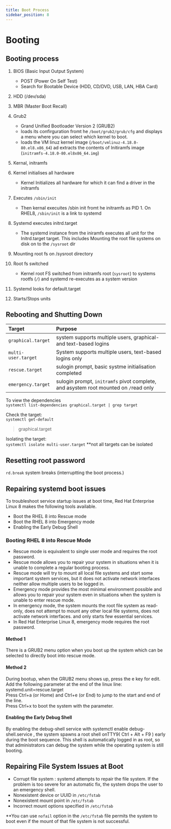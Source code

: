 ```yaml
---
title: Boot Process
sidebar_position: 8
---
```


# Booting

## Booting process

1. BIOS (Basic Input Output System)
   - POST (Power On Self Test)
   - Search for Bootable Device (HDD, CD/DVD, USB, LAN, HBA Card)
2. HDD (/dev/sda)
3. MBR (Master Boot Recall)
4. Grub2
   - Grand Unified Bootloader Version 2 (GRUB2)
   - loads its confirguration fromt he `/boot/grub2/grub/cfg` and displays a menu where you can select which kernel to boot.
   - loads the VM linuz kernel image (`/boot/vmlinuz-4.18.0-80.el8.x86_64`) ad extracts the contents of Initiramfs image (`initramfs-4.18.0-80.el8x86_64.img`)
5. Kernal, initramfs
6. Kernel initialises all hardware
   - Kernel Initializes all hardware for which it can find a driver in the initramfs
7. Executes `/sbin/init`
   - Then kernal execuites /sbin init fromt he initramfs as PID 1. On RHEL8, `/sbin/init` is a link to systemd
8. Systemd executes initrd.target
   - The systemd instance from the iniramfs executes all unit for the Initrd.target target.
     This includes Mounting the root file systems on disk on to the `/sysroot` dir
9. Mounting root fs on /sysroot directory
10. Root fs switched

    - Kernel root FS switched from initramfs root (`sysroot`) to systems rootfs (`/`) and systemd re-executes as a system version

11. Systemd looks for default.target
12. Starts/Stops units

## Rebooting and Shutting Down

| Target              | Purpose                                                                              |
| :------------------ | :----------------------------------------------------------------------------------- |
| `graphical.target`  | system supports multiple users, graphical- and text-based logins                     |
| `multi-user.target` | System supports multiple users, text-based logins only                               |
| `rescue.target`     | sulogin prompt, basic systme initialisation completed                                |
| `emergency.target`  | sulogin prompt, `initramfs` pivot complete, and asystem root mounted on `/`read only |

To view the dependencies  
`systemctl list-dependencies graphical.target | grep target`

Check the target:  
`systemctl get-default`

> graphical.target

Isolating the target:  
`systemctl isolate multi-user.target`
\*\*not all targets can be isolated

## Resetting root password

`rd.break` system breaks (interruptting the boot process.)

## Repairing systemd boot issues

To troubleshoot service startup issues at boot time, Red Hat Enterprise Linux 8 makes the following tools available.

- Boot the RHEL 8 into Rescue mode
- Boot the RHEL 8 into Emergency mode
- Enabling the Early Debug Shell

### Booting RHEL 8 into Rescue Mode

- Rescue mode is equivalent to single user mode and requires the root password.
- Rescue mode allows you to repair your system in situations when it is unable to complete a regular booting process.
- Rescue mode will try to mount all local file systems and start some important system services, but it does not activate network interfaces neither allow multiple users to be logged in.
- Emergency mode provides the most minimal environment possible and allows you to repair your system even in situations when the system is unable to enter rescue mode.
- In emergency mode, the system mounts the root file system as read-only, does not attempt to mount any other local file systems, does not activate network interfaces. and only starts few essential services.
- In Red Hat Enterprise Linux 8, emergency mode requires the root password.

#### Method 1

There is a GRUB2 menu option when you boot up the system which can be selected to directly boot into rescue mode.

#### Method 2

During bootup, when the GRUB2 menu shows up, press the e key for edit.  
Add the following parameter at the end of the linux line: systemd.unit=rescue.target  
Press Ctrl+a (or Home) and Ctrl+e (or End) to jump to the start and end of the line.  
Press Ctrl+x to boot the system with the parameter.

#### Enabling the Early Debug Shell

By enabling the debug-shell service with systemctl enable debug-shell.service , the system spawns a root shell onTTY9( Ctrl + Alt + F9 ) early during the boot sequence. This shell is automatically logged in as root, so that administrators can debug the system while the operating system is still booting.

## Repairing File System Issues at Boot

- Corrupt file system : systemd attempts to repair the file system. If the problem is too severe for an automatic fix, the system drops the user to an emergency shell.
- Nonexistent device or UUID in `/etc/fstab`
- Nonexistent mount point in `/etc/fstab`
- Incorrect mount options specified in `/etc/fstab`

\*\*You can use `nofail` option in the `/etc/fstab` file permits the system to boot even if the mount of that file system is not successful.
